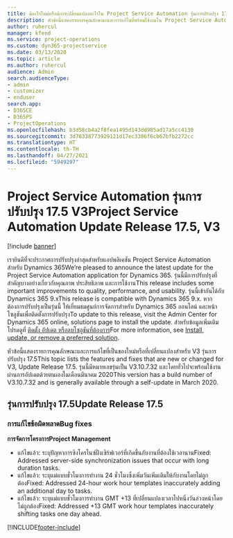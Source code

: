 ```yaml
---
title: มีอะไรใหม่หรือมีการเปลี่ยนแปลงอะไรใน Project Service Automation รุ่นการปรับปรุง 17.5 Hotfix V3
description: หัวข้อนี้แสดงรายการคุณลักษณะและการแก้ไขที่พร้อมใช้งานใน Project Service Automation V3 รุ่นการปรับปรุง 17.5 V3
author: ruhercul
manager: kfend
ms.service: project-operations
ms.custom: dyn365-projectservice
ms.date: 03/13/2020
ms.topic: article
ms.author: ruhercul
audience: Admin
search.audienceType:
- admin
- customizer
- enduser
search.app:
- D365CE
- D365PS
- ProjectOperations
ms.openlocfilehash: b3d58cb4a2f8fea1495d143dd985ad17a5cc4130
ms.sourcegitcommit: 3d78338773929121d17ec3386f6cb67bfb2272cc
ms.translationtype: HT
ms.contentlocale: th-TH
ms.lasthandoff: 04/27/2021
ms.locfileid: "5949297"
---
```

# <a name="project-service-automation-update-release-175-v3"></a><span data-ttu-id="5d444-103">Project Service Automation รุ่นการปรับปรุง 17.5 V3</span><span class="sxs-lookup"><span data-stu-id="5d444-103">Project Service Automation Update Release 17.5, V3</span></span>

[!include [banner](../includes/psa-now-project-operations.md)]

<span data-ttu-id="5d444-104">เรายินดีที่จะประกาศการปรับปรุงล่าสุดสำหรับแอปพลิเคชัน Project Service Automation สำหรับ Dynamics 365</span><span class="sxs-lookup"><span data-stu-id="5d444-104">We’re pleased to announce the latest update for the Project Service Automation application for Dynamics 365.</span></span> <span data-ttu-id="5d444-105">รุ่นนี้มีการปรับปรุงที่สำคัญบางอย่างเกี่ยวกับคุณภาพ ประสิทธิภาพ และการใช้งาน</span><span class="sxs-lookup"><span data-stu-id="5d444-105">This release includes some important improvements to quality, performance, and usability.</span></span>  <span data-ttu-id="5d444-106">รุ่นนี้เข้ากันได้กับ Dynamics 365 9.x</span><span class="sxs-lookup"><span data-stu-id="5d444-106">This release is compatible with Dynamics 365 9.x.</span></span> <span data-ttu-id="5d444-107">หากต้องการปรับปรุงเป็นรุ่นนี้ ให้เยี่ยมชมศูนย์การจัดการสำหรับ Dynamics 365 ออนไลน์ และหน้าโซลูชันเพื่อติดตั้งการปรับปรุง</span><span class="sxs-lookup"><span data-stu-id="5d444-107">To update to this release, visit the Admin Center for Dynamics 365 online, solutions page to install the update.</span></span> <span data-ttu-id="5d444-108">สำหรับข้อมูลเพิ่มเติม โปรดดูที่ [ติดตั้ง อัปเดต หรือลบโซลูชันที่ต้องการ](/power-platform/admin/install-remove-preferred-solution)</span><span class="sxs-lookup"><span data-stu-id="5d444-108">For more information, see [Install, update, or remove a preferred solution](/power-platform/admin/install-remove-preferred-solution).</span></span>

<span data-ttu-id="5d444-109">หัวข้อนี้แสดงรายการคุณลักษณะและการแก้ไขที่เป็นของใหม่หรือที่เปลี่ยนแปลงสำหรับ V3 รุ่นการปรับปรุง 17.5</span><span class="sxs-lookup"><span data-stu-id="5d444-109">This topic lists the features and fixes that are new or changed for V3, Update Release 17.5.</span></span> <span data-ttu-id="5d444-110">รุ่นนี้มีหมายเลขรุ่นเป็น V3.10.7.32 และโดยทั่วไปจะพร้อมใช้งานผ่านการอัปเดตด้วยตนเองในเดือนมีนาคม 2020</span><span class="sxs-lookup"><span data-stu-id="5d444-110">This version has a build number of V3.10.7.32 and is generally available through a self-update in March 2020.</span></span>


## <a name="update-release-175"></a><span data-ttu-id="5d444-111">รุ่นการปรับปรุง 17.5</span><span class="sxs-lookup"><span data-stu-id="5d444-111">Update Release 17.5</span></span>

### <a name="bug-fixes"></a><span data-ttu-id="5d444-112">การแก้ไขข้อผิดพลาด</span><span class="sxs-lookup"><span data-stu-id="5d444-112">Bug fixes</span></span>


<span data-ttu-id="5d444-113">**การจัดการโครงการ**</span><span class="sxs-lookup"><span data-stu-id="5d444-113">**Project Management**</span></span>

- <span data-ttu-id="5d444-114">แก้ไขแล้ว: ระบุปัญหาการซิงโครไนซ์ฝั่งเซิร์ฟเวอร์ที่เกิดขึ้นกับงานที่ต้องใช้เวลานาน</span><span class="sxs-lookup"><span data-stu-id="5d444-114">Fixed: Addressed server-side synchronization issues that occur with long duration tasks.</span></span>
- <span data-ttu-id="5d444-115">แก้ไขแล้ว: ระบุแม่แบบชั่วโมงการทำงาน 24 ชั่วโมงซึ่งเพิ่มวันเพิ่มเติมให้กับงานโดยไม่ถูกต้อง</span><span class="sxs-lookup"><span data-stu-id="5d444-115">Fixed: Addressed 24-hour work hour templates inaccurately adding an additional day to tasks.</span></span>
- <span data-ttu-id="5d444-116">แก้ไขแล้ว: ระบุแม่แบบชั่วโมงการทำงาน GMT +13 ที่เปลี่ยนแปลงเวลาไปหนึ่งวันล่วงหน้าโดยไม่ถูกต้อง</span><span class="sxs-lookup"><span data-stu-id="5d444-116">Fixed: Addressed +13 GMT work hour templates inaccurately shifting tasks one day ahead.</span></span>



[!INCLUDE[footer-include](../includes/footer-banner.md)]